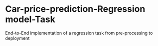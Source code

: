 # Car-price-prediction-Regression model-Task
End-to-End implementation of a regression task from pre-processing to deployment 
